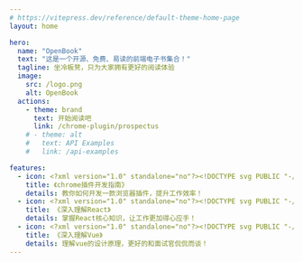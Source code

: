 ```yaml
---
# https://vitepress.dev/reference/default-theme-home-page
layout: home

hero:
  name: "OpenBook"
  text: "这是一个开源、免费、易读的前端电子书集合！"
  tagline: 坐冷板凳，只为大家拥有更好的阅读体验
  image:
    src: /logo.png
    alt: OpenBook
  actions:
    - theme: brand
      text: 开始阅读吧
      link: /chrome-plugin/prospectus
    # - theme: alt
    #   text: API Examples
    #   link: /api-examples

features:
  - icon: <?xml version="1.0" standalone="no"?><!DOCTYPE svg PUBLIC "-//W3C//DTD SVG 1.1//EN" "http://www.w3.org/Graphics/SVG/1.1/DTD/svg11.dtd"><svg class="icon" width="200px" height="200.00px" viewBox="0 0 1024 1024" version="1.1" xmlns="http://www.w3.org/2000/svg"><path d="M986.467644 320.049884h-474.469829A191.947931 191.947931 0 0 0 344.369876 605.899781L107.109961 198.859928a511.691815 511.691815 0 0 1 879.357683 121.189956z" fill="#F44336" /><path d="M1023.99763 511.998815a512.459815 512.459815 0 0 1-511.999815 511.998815 461.771833 461.771833 0 0 1-63.998977-4.249998l230.399917-411.749852a192.45993 192.45993 0 0 0-70.399975-262.398905 190.258931 190.258931 0 0 0-95.539965-25.599991h474.009829a505.700817 505.700817 0 0 1 37.528986 191.999931z" fill="#FFC107" /><path d="M678.397755 607.99878L447.999838 1019.748632h-0.41A511.742815 511.742815 0 0 1 107.109961 198.859928L344.369876 605.899781l1.279999 2.098999a191.947931 191.947931 0 0 0 332.79988 0z" fill="#4CAF50" /><path d="M511.281815 725.297738a211.864923 211.864923 0 0 1-105.932961-28.36499 213.912923 213.912923 0 1 1 105.932961 28.36499z" fill="#FFFFFF" /><path d="M499.709819 341.707877a170.649938 170.649938 0 1 0 86.476969 16.690994 170.187939 170.187939 0 0 0-86.475969-16.690994z" fill="#2196F3" /></svg>
    title: 《chrome插件开发指南》
    details: 教你如何开发一款浏览器插件，提升工作效率！
  - icon: <?xml version="1.0" standalone="no"?><!DOCTYPE svg PUBLIC "-//W3C//DTD SVG 1.1//EN" "http://www.w3.org/Graphics/SVG/1.1/DTD/svg11.dtd"><svg class="icon" width="200px" height="200.00px" viewBox="0 0 1024 1024" version="1.1" xmlns="http://www.w3.org/2000/svg"><path d="M512 420.736a91.264 91.264 0 0 0 0 182.528 91.264 91.264 0 0 0 0-182.528z m-255.648 272.8l-20.128-5.12C86.112 650.496 0.032 586.112 0.032 511.808s86.112-138.656 236.192-176.608l20.128-5.088 5.664 19.968a995.328 995.328 0 0 0 60.768 158.624l-2.624-5.952 4.32 9.088-4.32 9.088a939.776 939.776 0 0 0-56.352 145.632l-1.792 7.04-5.664 19.936z m-29.504-311.68c-114.08 32.032-184.096 81.056-184.096 129.952 0 48.864 70.016 97.888 184.096 129.952a1043.552 1043.552 0 0 1 53.184-136.416l-2.752 6.464a973.92 973.92 0 0 1-48.352-122.496l-2.08-7.488z m540.8 311.68l-5.664-20a985.024 985.024 0 0 0-60.8-158.528l2.592 5.888-4.32-9.088 4.32-9.088a942.592 942.592 0 0 0 56.384-145.6l1.792-7.072 5.664-19.968 20.192 5.088c150.048 37.92 236.16 102.304 236.16 176.64s-86.112 138.656-236.16 176.608l-20.192 5.12z m-20.928-181.696a1057.216 1057.216 0 0 1 50.432 129.952c114.144-32.096 184.096-81.12 184.096-129.952 0-48.896-70.016-97.888-184.096-129.952a1037.568 1037.568 0 0 1-53.184 136.384l2.752-6.4zM226.56 381.664l-5.664-19.936C178.688 212.992 191.488 106.4 256 69.216c63.264-36.512 164.864 6.624 271.328 115.872l14.496 14.88-14.496 14.88a1011.2 1011.2 0 0 0-101.184 123.296l-2.176 3.296-5.76 8.224-10.016 0.864a1013.344 1013.344 0 0 0-168.448 27.52l6.976-1.504-20.128 5.088z m80.896-282.88c-11.424 0-21.536 2.464-30.08 7.392-42.4 24.448-49.92 109.44-20.704 224.128a998.208 998.208 0 0 1 133.76-21.056l4.192-0.32a1066.496 1066.496 0 0 1 88.192-109.248l-0.64 0.704c-66.56-64.8-129.568-101.6-174.72-101.6z m409.12 868.768c-0.032 0-0.032 0 0 0-60.8 0-138.88-45.792-219.904-128.992l-14.496-14.88 14.496-14.88a1005.664 1005.664 0 0 0 101.12-123.328l2.176-3.296 5.76-8.224 9.984-0.864a1015.68 1015.68 0 0 0 168.544-27.456l-6.976 1.472 20.128-5.088 5.728 19.968c42.112 148.64 29.344 255.264-35.168 292.448a100.224 100.224 0 0 1-49.984 13.152h-1.504 0.064z m-174.752-144.256c66.56 64.8 129.568 101.6 174.72 101.6h0.032c11.392 0 21.536-2.464 30.048-7.392 42.4-24.448 49.952-109.472 20.704-224.16a989.856 989.856 0 0 1-133.824 21.056l-4.16 0.32a1063.008 1063.008 0 0 1-88.16 109.312l0.64-0.704z m255.616-441.632l-20.128-5.088c-46.496-12.032-101.6-21.248-158.048-25.792l-3.552-0.224-9.984-0.864-5.76-8.224a1010.24 1010.24 0 0 0-103.584-126.912l0.288 0.32-14.496-14.88 14.496-14.88C603.072 75.904 704.64 32.768 768 69.248c64.512 37.216 77.312 143.776 35.168 292.48l-5.728 19.968z m-168.096-72.768c48.736 4.448 95.008 11.648 137.984 21.376 29.28-114.688 21.728-199.68-20.704-224.128-42.144-24.352-121.376 12.96-204.8 94.208a1068.032 1068.032 0 0 1 85.312 105.248l2.208 3.296zM307.456 967.552h-1.472a100.896 100.896 0 0 1-50.464-13.408l0.48 0.256c-64.512-37.152-77.312-143.744-35.104-292.448l5.632-19.968 20.128 5.088c49.28 12.416 103.648 21.152 161.504 25.984l10.016 0.864 5.728 8.224a1008.672 1008.672 0 0 0 103.648 126.944l-0.32-0.32 14.496 14.88-14.496 14.88c-80.992 83.2-159.072 128.992-219.776 128.992z m-50.784-274.208c-29.28 114.688-21.728 199.712 20.704 224.16 42.112 24.032 121.312-13.024 204.8-94.208a1073.376 1073.376 0 0 1-85.344-105.28l-2.208-3.296a1066.08 1066.08 0 0 1-145.088-22.752l7.168 1.376z m255.328 26.784c-35.104 0-71.2-1.536-107.36-4.512l-10.016-0.864-5.76-8.224a1225.696 1225.696 0 0 1-54.304-84.448l-3.296-6.08a1155.84 1155.84 0 0 1-46.4-87.296l-3.36-7.776-4.256-9.088 4.256-9.088a1233.184 1233.184 0 0 1 53.056-101.152l-3.296 6.112a1292.8 1292.8 0 0 1 57.6-90.528l5.76-8.224 10.016-0.864a1287.264 1287.264 0 0 1 219.52 0.352l-4.8-0.352 9.984 0.864 5.728 8.224a1251.296 1251.296 0 0 1 104.064 177.92l3.328 7.68 4.32 9.088-4.32 9.088a1258.496 1258.496 0 0 1-110.048 189.6l2.656-4-5.728 8.224-9.984 0.864a1314.656 1314.656 0 0 1-107.392 4.512z m-93.728-46.24c63.136 4.736 124.32 4.736 187.52 0a1202.24 1202.24 0 0 0 90.464-154.752l3.232-7.296a1212.512 1212.512 0 0 0-96.384-166.08l2.656 4.032a1257.728 1257.728 0 0 0-191.744 0.256l4.288-0.256a1182.4 1182.4 0 0 0-90.56 154.88l-3.168 7.168a1232.064 1232.064 0 0 0 96.448 166.176l-2.72-4.16z" fill="#61DAFB" /></svg>
    title: 《深入理解React》
    details: 掌握React核心知识，让工作更加得心应手！
  - icon: <?xml version="1.0" standalone="no"?><!DOCTYPE svg PUBLIC "-//W3C//DTD SVG 1.1//EN" "http://www.w3.org/Graphics/SVG/1.1/DTD/svg11.dtd"><svg class="icon" width="200px" height="200.00px" viewBox="0 0 1024 1024" version="1.1" xmlns="http://www.w3.org/2000/svg"><path d="M76.416 164.309333L512 916.096 947.584 167.936v-3.626667H778.24L514.56 617.258667 251.989333 164.352z" fill="#41B883" /><path d="M252.032 164.309333l262.485333 452.992L778.24 164.309333h-158.848L515.584 342.613333 412.16 164.266667z" fill="#35495E" /></svg>
    title: 《深入理解Vue》
    details: 理解vue的设计原理，更好的和面试官侃侃而谈！
---
```


